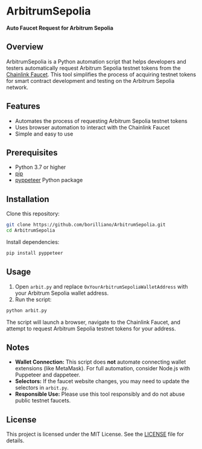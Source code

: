 
# ArbitrumSepolia

**Auto Faucet Request for Arbitrum Sepolia**

## Overview

ArbitrumSepolia is a Python automation script that helps developers and testers automatically request Arbitrum Sepolia testnet tokens from the [Chainlink Faucet](https://faucets.chain.link/). This tool simplifies the process of acquiring testnet tokens for smart contract development and testing on the Arbitrum Sepolia network.

## Features

- Automates the process of requesting Arbitrum Sepolia testnet tokens
- Uses browser automation to interact with the Chainlink Faucet
- Simple and easy to use

## Prerequisites

- Python 3.7 or higher
- [pip](https://pip.pypa.io/en/stable/)
- [pyppeteer](https://github.com/pyppeteer/pyppeteer) Python package

## Installation

Clone this repository:

```bash
git clone https://github.com/borilliano/ArbitrumSepolia.git
cd ArbitrumSepolia
```

Install dependencies:

```bash
pip install pyppeteer
```

## Usage

1. Open `arbit.py` and replace `0xYourArbitrumSepoliaWalletAddress` with your Arbitrum Sepolia wallet address.
2. Run the script:

```bash
python arbit.py
```

The script will launch a browser, navigate to the Chainlink Faucet, and attempt to request Arbitrum Sepolia testnet tokens for your address.

## Notes

- **Wallet Connection:** This script does **not** automate connecting wallet extensions (like MetaMask). For full automation, consider Node.js with Puppeteer and dappeteer.
- **Selectors:** If the faucet website changes, you may need to update the selectors in `arbit.py`.
- **Responsible Use:** Please use this tool responsibly and do not abuse public testnet faucets.

## License

This project is licensed under the MIT License. See the [LICENSE](LICENSE) file for details.
